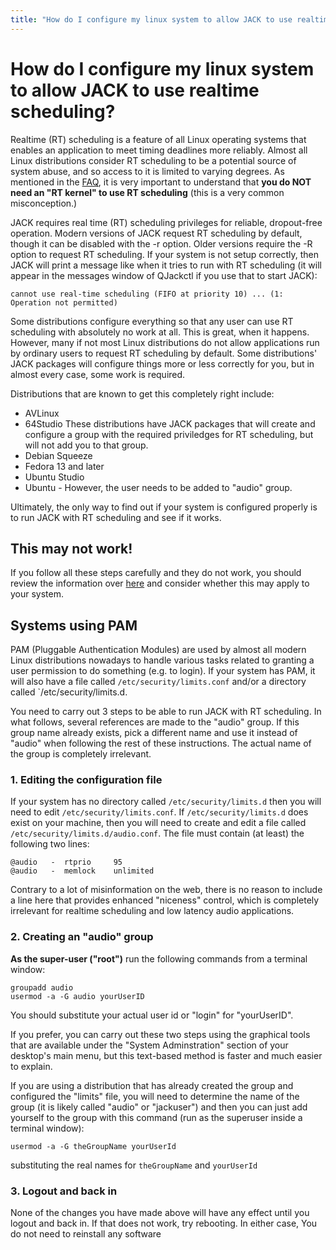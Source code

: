 ```yaml
---
title: "How do I configure my linux system to allow JACK to use realtime scheduling?"
---
```


# How do I configure my linux system to allow JACK to use realtime scheduling?

Realtime (RT) scheduling is a feature of all Linux operating systems that
enables an application to meet timing deadlines more reliably. Almost all
Linux distributions consider RT scheduling to be a potential source of system
abuse, and so access to it is limited to varying degrees. As mentioned in the
[FAQ](realtime_vs_realtime_kernel.html), it is very important to understand that
**you do NOT need an "RT kernel" to use RT scheduling**
(this is a very common misconception.)

JACK requires real time (RT) scheduling privileges for reliable, dropout-free
operation. Modern versions of JACK request RT scheduling by default, though it
can be disabled with the -r option. Older versions require the -R option to
request RT scheduling. If your system is not setup correctly, then JACK will
print a message like when it tries to run with RT scheduling (it will appear
in the messages window of QJackctl if you use that to start JACK):



    cannot use real-time scheduling (FIFO at priority 10) ... (1: Operation not permitted)


Some distributions configure everything so that any user can use RT scheduling
with absolutely no work at all. This is great, when it happens. However, many
if not most Linux distributions do not allow applications run by ordinary
users to request RT scheduling by default. Some distributions' JACK packages
will configure things more or less correctly for you, but in almost every
case, some work is required.

Distributions that are known to get this completely right include:

* AVLinux
* 64Studio  These distributions have JACK packages that will
  create and configure a group with the required priviledges for
  RT scheduling, but will not add you to that group.
* Debian Squeeze
* Fedora 13 and later
* Ubuntu Studio
* Ubuntu - However, the user needs to be added to "audio" group.

Ultimately, the only way to find out if your system is configured properly is
to run JACK with RT scheduling and see if it works.

## This may not work!

If you follow all these steps carefully and they do not work, you should
review the information over [here](linux_group_sched.html)
and consider whether this may apply to your system.

## Systems using PAM

PAM (Pluggable Authentication Modules) are used by almost all modern Linux
distributions nowadays to handle various tasks related to granting a user
permission to do something (e.g. to login). If your system has PAM, it will
also have a file called `/etc/security/limits.conf` and/or a directory called
`/etc/security/limits.d.

You need to carry out 3 steps to be able to run JACK with RT scheduling. In
what follows, several references are made to the "audio" group. If this
group name already exists, pick a different name and use it instead of
"audio" when following the rest of these instructions. The actual name of
the group is completely irrelevant.

### 1. Editing the configuration file

If your system has no directory called `/etc/security/limits.d` then you will
need to edit `/etc/security/limits.conf`. If `/etc/security/limits.d` does
exist on your machine, then you will need to create and edit a file called
`/etc/security/limits.d/audio.conf`. The file must contain (at least)
the following two lines:



    @audio   -  rtprio     95
    @audio   -  memlock    unlimited


Contrary to a lot of misinformation on the web, there is no reason to include
a line here that provides enhanced "niceness" control, which is completely
irrelevant for realtime scheduling and low latency audio applications.

### 2. Creating an "audio" group

**As the super-user ("root")** run the following commands from a terminal window:


    groupadd audio
    usermod -a -G audio yourUserID


You should substitute your actual user id or "login" for "yourUserID".

If you prefer, you can carry out these two steps using the graphical tools
that are available under the "System Adminstration" section of your desktop's
main menu, but this text-based method is faster and much easier to explain.

If you are using a distribution that has already created the group and
configured the "limits" file, you will need to determine the name of the group
(it is likely called "audio" or "jackuser") and then you can just add yourself
to the group with this command (run as the superuser inside a terminal
window):



    usermod -a -G theGroupName yourUserId


substituting the real names for `theGroupName` and `yourUserId`

### 3. Logout and back in

None of the changes you have made above will have any effect until you logout
and back in. If that does not work, try rebooting. In either case, You do not need to reinstall any software

